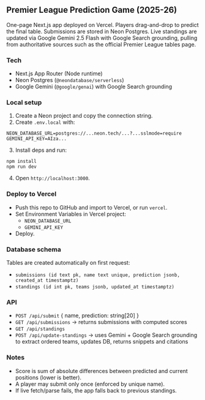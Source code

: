 ## Premier League Prediction Game (2025-26)

One-page Next.js app deployed on Vercel. Players drag-and-drop to predict the final table. Submissions are stored in Neon Postgres. Live standings are updated via Google Gemini 2.5 Flash with Google Search grounding, pulling from authoritative sources such as the official Premier League tables page.

### Tech
- Next.js App Router (Node runtime)
- Neon Postgres (`@neondatabase/serverless`)
- Google Gemini (`@google/genai`) with Google Search grounding

### Local setup
1. Create a Neon project and copy the connection string.
2. Create `.env.local` with:
```
NEON_DATABASE_URL=postgres://...neon.tech/...?...sslmode=require
GEMINI_API_KEY=AIza...
```
3. Install deps and run:
```
npm install
npm run dev
```
4. Open `http://localhost:3000`.

### Deploy to Vercel
- Push this repo to GitHub and import to Vercel, or run `vercel`.
- Set Environment Variables in Vercel project:
  - `NEON_DATABASE_URL`
  - `GEMINI_API_KEY`
- Deploy.

### Database schema
Tables are created automatically on first request:
- `submissions (id text pk, name text unique, prediction jsonb, created_at timestamptz)`
- `standings (id int pk, teams jsonb, updated_at timestamptz)`

### API
- `POST /api/submit` { name, prediction: string[20] }
- `GET /api/submissions` → returns submissions with computed scores
- `GET /api/standings`
- `POST /api/update-standings` → uses Gemini + Google Search grounding to extract ordered teams, updates DB, returns snippets and citations

### Notes
- Score is sum of absolute differences between predicted and current positions (lower is better).
- A player may submit only once (enforced by unique name).
- If live fetch/parse fails, the app falls back to previous standings.
